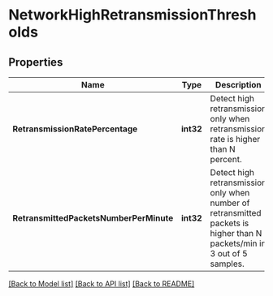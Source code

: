 # NetworkHighRetransmissionThresholds

## Properties
Name | Type | Description | Notes
------------ | ------------- | ------------- | -------------
**RetransmissionRatePercentage** | **int32** | Detect high retransmission only when retransmission rate is higher than N percent. | [default to null]
**RetransmittedPacketsNumberPerMinute** | **int32** | Detect high retransmission only when number of retransmitted packets is higher than N packets/min in 3 out of 5 samples. | [default to null]

[[Back to Model list]](../README.md#documentation-for-models) [[Back to API list]](../README.md#documentation-for-api-endpoints) [[Back to README]](../README.md)


